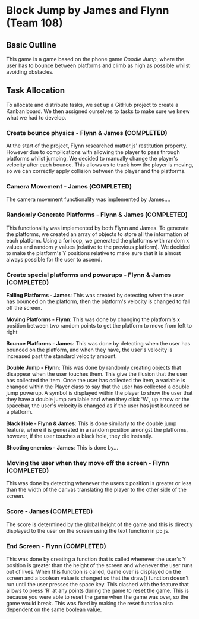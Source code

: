 # Block Jump by James and Flynn (Team 108)

## Basic Outline 
This game is a game based on the phone game *Doodle Jump*, where the user has to bounce between platforms and climb as high as possible whilst avoiding obstacles.  

## Task Allocation
To allocate and distribute tasks, we set up a GitHub project to create a Kanban board. We then assigned ourselves to tasks to make sure we knew what we had to develop. 
    
### Create bounce physics - Flynn & James (COMPLETED)
At the start of the project, Flynn researched matter.js' restitution property. However due to complications with allowing the player to pass through platforms whilst jumping, We decided to manually change the player's velocity after each bounce. This allows us to track how the player is moving, so we can correctly apply collision between the player and the platforms.

### Camera Movement - James (COMPLETED)
The camera movement functionality was implemented by James....


### Randomly Generate Platforms - Flynn & James (COMPLETED)
This functionality was implemented by both Flynn and James. To generate the platforms, we created an array of objects to store all the information of each platform. Using a for loop, we generated the platforms with random x values and random y values (relative to the previous platform). We decided to make the platform's Y positions relative to make sure that it is almost always possible for the user to ascend.

### Create special platforms and powerups - Flynn & James (COMPLETED)

**Falling Platforms - James**: 
This was created by detecting when the user has bounced on the platform, then the platform's velocity is changed to fall off the screen.

**Moving Platforms - Flynn**: 
This was done by changing the platform's x position between two random points to get the platform to move from left to right

**Bounce Platforms - James**: 
This was done by detecting when the user has bounced on the platform, and when they have, the user's velocity is increased past the standard velocity amount.

**Double Jump - Flynn**: 
This was done by randomly creating objects that disappear when the user touches them. This give the illusion that the user has collected the item. Once the user has collected the item, a variable is changed within the Player class to say that the user has collected a double jump powerup. A symbol is displayed within the player to show the user that they have a double jump available and when they click 'W', up arrow or the spacebar, the user's velocity is changed as if the user has just bounced on a platform.

**Black Hole - Flynn & James**: 
This is done similarly to the double jump feature, where it is generated in a random position amongst the platforms, however, if the user touches a black hole, they die instantly.

**Shooting enemies - James**: 
This is done by...                   

### Moving the user when they move off the screen - Flynn (COMPLETED)
This was done by detecting whenever the users x position is greater or less than the width of the canvas translating the player to the other side of the screen.

### Score - James (COMPLETED)
The score is determined by the global height of the game and this is directly displayed to the user on the screen using the text function in p5 js.

### End Screen - Flynn (COMPLETED)
This was done by creating a function that is called whenever the user's Y position is greater than the height of the screen and whenever the user runs out of lives. When this function is called, Game over is displayed on the screen and a boolean value is changed so that the draw() function doesn't run until the user presses the space key. This clashed with the feature that allows to press 'R' at any points during the game to reset the game. This is because you were able to reset the game when the game was over, so the game would break. This was fixed by making the reset function also dependent on the same boolean value. 




